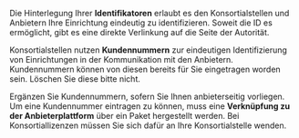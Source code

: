Die Hinterlegung Ihrer **Identifikatoren** erlaubt es den Konsortialstellen und Anbietern Ihre Einrichtung eindeutig zu identifizieren. Soweit die ID es ermöglicht, gibt es eine direkte Verlinkung auf die Seite der Autorität.

Konsortialstellen nutzen **Kundennummern** zur eindeutigen Identifizierung von Einrichtungen in der Kommunikation mit den Anbietern.
Kundennummern können von diesen bereits für Sie eingetragen worden sein. Löschen Sie diese bitte nicht.

Ergänzen Sie Kundennummern, sofern Sie Ihnen anbieterseitig vorliegen. 
Um eine Kundennummer eintragen zu können, muss eine **Verknüpfung zu der Anbieterplattform** über ein Paket hergestellt werden. Bei Konsortiallizenzen müssen Sie sich dafür an Ihre Konsortialstelle wenden. 

